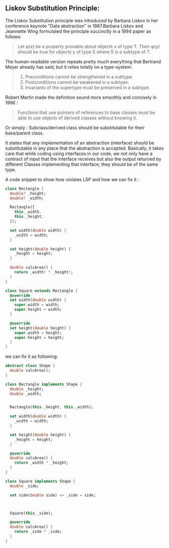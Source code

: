 ## Liskov Substitution Principle:

The Liskov Substitution principle was introduced by Barbara Liskov in her conference
keynote "Data abstraction" in 1987.Barbara Liskov and Jeannette Wing formulated
the principle succinctly in a 1994 paper as follows:

>Let φ(x) be a property provable about objects x of type T. Then φ(y) should be true for objects y of type S where S is a subtype of T.


The human-readable version repeats pretty much everything that Bertrand Meyer
already has said, but it relies totally on a type-system:


>1. Preconditions cannot be strengthened in a subtype.
>2. Postconditions cannot be weakened in a subtype.
>3. Invariants of the supertype must be preserved in a subtype.

Robert Martin made the definition sound more smoothly and concisely in 1996 :

>Functions that use pointers of references to base classes must be able to use objects of derived classes without knowing it.

Or simply : Subclass/derived class should be substitutable for their base/parent class.

It states that any implementation of an abstraction (interface) should be
substitutable in any place that the abstraction is accepted. Basically,
it takes care that while coding using interfaces in our code,
we not only have a contract of input that the interface receives but also the
output returned by different Classes implementing that interface; they should be
of the same type.

A code snippet to show how violates LSP and how we can fix it :

```dart
class Rectangle {
  double? _height;
  double? _width;

  Rectangle([
    this._width,
    this._height,
  ]);

  set width(double width) {
    _width = width;
  }

  set height(double height) {
    _height = height;
  }

  double calcArea() {
    return _width! * _height!;
  }
}

class Square extends Rectangle {
  @override
  set width(double width) {
    super.width = width;
    super.height = width;
  }

  @override
  set height(double height) {
    super.width = height;
    super.height = height;
  }
}


```

we can fix it as following:

```dart
abstract class Shape {
  double calcArea();
}

class Rectangle implements Shape {
  double _height;
  double _width;


  Rectangle(this._height, this._width);

  set width(double width) {
    _width = width;
  }

  set height(double height) {
    _height = height;
  }

  @override
  double calcArea() {
    return _width * _height;
  }
}

class Square implements Shape {
  double _side;

  set side(double side) => _side = side;



  Square(this._side);

  @override
  double calcArea() {
    return _side * _side;
  }
}


```
